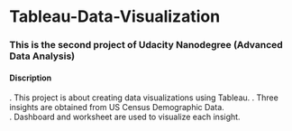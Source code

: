# Tableau-Data-Visualization

### This is the second project of Udacity Nanodegree (Advanced Data Analysis)
#### Discription

. This project is about creating data visualizations using Tableau. 
. Three insights are obtained from US Census Demographic Data.  
. Dashboard and worksheet are used to visualize each insight.
